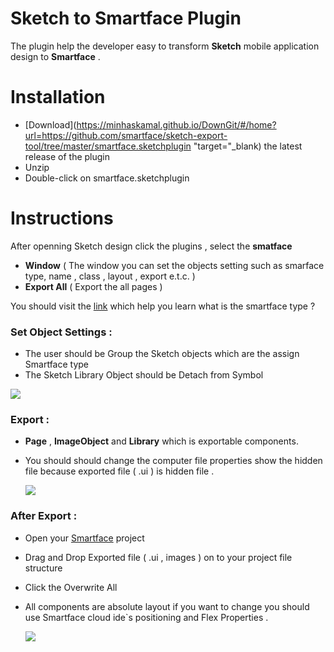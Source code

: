 # Sketch to Smartface Plugin

The plugin help the developer easy to transform **Sketch** mobile application design to  **Smartface** .   


# Installation
-  [Download](https://minhaskamal.github.io/DownGit/#/home?url=https://github.com/smartface/sketch-export-tool/tree/master/smartface.sketchplugin "target="_blank) the latest release of the plugin
-   Unzip
-   Double-click on smartface.sketchplugin
# Instructions

After openning Sketch design click the plugins , select the **smatface**

 - **Window** ( The window you can set the objects setting such as smarface type, name , class , layout , export e.t.c.  )
 - **Export All** ( Export the all pages )

You should visit the [link](http://ref.smartface.io) which help you learn what is the smartface type ?
### Set Object Settings :

- The user should be Group the Sketch objects which are the assign Smartface type 
- The Sketch Library Object should be Detach from Symbol 

 ![  ](https://github.com/smartface/sketch-export-tool/blob/master/gifs/setObject.gif)
### Export : 

- **Page** , **ImageObject** and **Library** which is exportable components.
- You should should change the computer file properties show the hidden file because exported file ( .ui ) is hidden file .
 
  ![  ](https://github.com/smartface/sketch-export-tool/blob/master/gifs/export.gif)

### After Export :
- Open your [Smartface](https://cloud.smartface.io/) project 
- Drag and Drop Exported file ( .ui , images ) on to your project file structure 
- Click the Overwrite All  
- All components are absolute layout if you want to change you should use Smartface cloud ide`s positioning and Flex Properties .
 
  ![  ](https://github.com/smartface/sketch-export-tool/blob/master/gifs/afterExport.gif)
